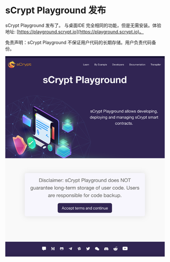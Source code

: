 
# sCrypt Playground 发布

sCrypt Playground 发布了。 与桌面IDE 完全相同的功能，但是无需安装。体验地址: [https://playground.scrypt.io](https://playground.scrypt.io)。

免责声明：sCrypt Playground 不保证用户代码的长期存储。用户负责代码备份。

![](./1.png)